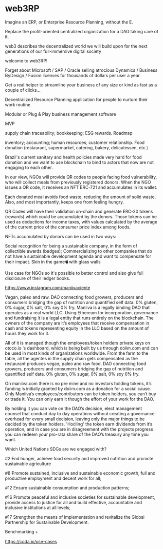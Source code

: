 # web3RP

Imagine an ERP, or Enterprise Resource Planning, without the E.


Replace the profit-oriented centralized organization for a DAO taking care of it.

web3 describes the decentralized world we will build upon for the next generations of our full-immersive digital society

welcome to web3RP!

Forget about Microsoft / SAP / Oracle selling atrocious Dynamics / Business ByDesign / Fusion licenses for thousands of dollars per user a year.

Get a real helper to streamline your business of any size or kind as fast as a couple of clicks...

Decentralized Resource Planning application for people to nurture their work routine.

Modular or Plug & Play business management software

MVP

supply chain traceability;
bookkeeping;
ESG rewards.
Roadmap

inventory;
accounting;
human resources;
customer relationship.
Food donation (restaurant, supermarket, catering, bakery, delicatessen, etc.)

Brazil's current sanitary and health policies made very hard for food donation and we want to use blockchain to bind to actors that now are not engaging to each other.

In our view, NGOs will provide QR codes to people facing food vulnerability, who will collect meals from previously registered donors. When the NGO issues a QR code, it receives an NFT ERC-721 and accumulates in its wallet.

Each donated meal avoids food waste, reducing the amount of solid waste. Also, and most importantly, keeps one from feeling hungry.

QR Codes will have their validation on-chain and generate ERC-20 tokens (rewards) which could be accumulated by the donors. Those tokens can be used as deductions for income taxes, with values calculated by the average of the current price of the consumer price index among foods.

NFTs accumulated by donors can be used in two ways:

Social recognition for being a sustainable company, in the form of collectible awards (badges);
Commercializing to other companies that do not have a sustainable development agenda and want to compensate for their impact.
Skin in the game🫀with glass walls

Use case for NGOs so it's possible to better control and also give full disclosure of their ledger books.

https://www.instagram.com/maniivaciente

Vegan, paleo and raw. DAO connecting food growers, producers and consumers bridging the gap of nutrition and quantified self data. 0% gluten, 0% sugar, 0% salt, 0% soy 0% fry.
Maniiva is a legally binding DAO that operates as a real world LLC. Using Ethereum for incorporation, governance and fundraising It is a legal entity that runs entirely on the blockchain. The owners of the company are it’s employees that receive compensation in cash and tokens representing equity in the LLC based on the amount of hours they work for it. 

All of it is managed though the employees/token holders private keys on otoco.io ‘s dashboard, which is being built by us through doiim.com and can be used in most kinds of organizations worldwide. From the farm to the table, all the agentes in the supply chain gets compensated as the restaurant produces vegan, paleo and raw food. DAO connecting food growers, producers and consumers bridging the gap of nutrition and quantified self data. 0% gluten, 0% sugar, 0% salt, 0% soy 0% fry.

On maniiva.com there is no pre mine and no investors holding tokens, it’s funding is initially granted by doiim.com as a donation for a social cause. Only Maniiva’s employees/contributors can be token holders, you can’t buy or trade it. You can only earn it though the effort of your work for the DAO. 

By holding it you can vote on the DAO’s decision, elect management counsel that conduct day to day operations without creating a governance overhead for every small decision, leaving only the major things to be decided by the token holders. 'Hodling' the token earn dividends from it’s operation, and in case you are in disagreement with the projects progress you can redeem your pro-rata share of the DAO’s treasury any time you want.

Which United Nations SDGs are we engaged with?

#2  End hunger, achieve food security and improved nutrition and promote sustainable agriculture

#8  Promote sustained, inclusive and sustainable economic growth, full and productive employment and decent work for all;

#12  Ensure sustainable consumption and production patterns;

#16  Promote peaceful and inclusive societies for sustainable development, provide access to justice for all and build effective, accountable and inclusive institutions at all levels;

#17  Strengthen the means of implementation and revitalize the Global Partnership for Sustainable Development.



Benchmarking ⤵

https://coda.io/use-cases
